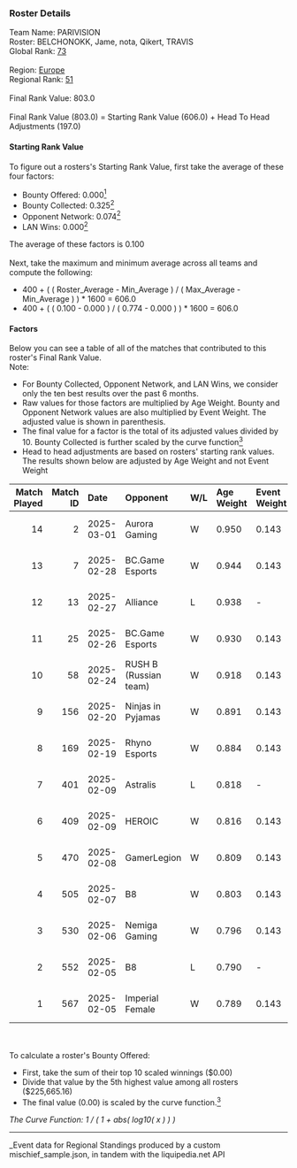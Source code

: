 ### Roster Details<br />
Team Name: PARIVISION<br />
Roster: BELCHONOKK, Jame, nota, Qikert, TRAVIS<br />
Global Rank: [73](../../standings_global_2025_04_07.md)<br />
<br />
Region: [Europe]( ../../standings_europe_2025_04_07.md)<br />
Regional Rank: [51]( ../../standings_europe_2025_04_07.md)<br />
<br />
Final Rank Value:  803.0<br />
<br />
Final Rank Value (803.0) = Starting Rank Value (606.0) + Head To Head Adjustments (197.0)<br />

#### Starting Rank Value<br />
To figure out a rosters's Starting Rank Value, first take the average of these four factors:<br />
- Bounty Offered: 0.000[<sup>1</sup>](#table2)
- Bounty Collected: 0.325[<sup>2</sup>](#table1)
- Opponent Network: 0.074[<sup>2</sup>](#table1)
- LAN Wins: 0.000[<sup>2</sup>](#table1)

The average of these factors is 0.100<br />
<br />
Next, take the maximum and minimum average across all teams and compute the following:<br />
- 400 + ( ( Roster_Average - Min_Average ) / ( Max_Average - Min_Average ) ) * 1600 = 606.0
- 400 + ( ( 0.100 - 0.000 ) / ( 0.774 - 0.000 ) ) * 1600 = 606.0


#### Factors<br />
Below you can see a table of all of the matches that contributed to this roster's Final Rank Value.<br />
Note:<br />

- For Bounty Collected, Opponent Network, and LAN Wins, we consider only the ten best results over the past 6 months.
- Raw values for those factors are multiplied by Age Weight. Bounty and Opponent Network values are also multiplied by Event Weight. The adjusted value is shown in parenthesis.
- The final value for a factor is the total of its adjusted values divided by 10. Bounty Collected is further scaled by the curve function[<sup>3</sup>](#curveFunction)
- Head to head adjustments are based on rosters' starting rank values. The results shown below are adjusted by Age Weight and not Event Weight
<span id="table1"></span><br />


| Match Played | Match ID | Date       | Opponent              | W/L | Age Weight | Event Weight | Bounty Collected | Opponent Network | LAN Wins  | H2H Adj. | Roster                                 |
| -: | -: | :- | :- | :- | :- | :- | :- | :- | :- | -: | :- |
|           14 |        2 | 2025-03-01 | Aurora Gaming         | W   | 0.950      | 0.143        | 0.006 (0.001)    | 0.437 (0.059)    | 0 (0.000) |    13.32 | BELCHONOKK, Jame, nota, Qikert, TRAVIS |
|           13 |        7 | 2025-02-28 | BC.Game Esports       | W   | 0.944      | 0.143        | 0.055 (0.007)    | 1.000 (0.135)    | 0 (0.000) |    23.85 | BELCHONOKK, Jame, nota, Qikert, TRAVIS |
|           12 |       13 | 2025-02-27 | Alliance              | L   | 0.938      | -            | -                | -                | -         |   -13.86 | BELCHONOKK, Jame, nota, Qikert, TRAVIS |
|           11 |       25 | 2025-02-26 | BC.Game Esports       | W   | 0.930      | 0.143        | 0.055 (0.007)    | 1.000 (0.133)    | 0 (0.000) |    24.25 | BELCHONOKK, Jame, nota, Qikert, TRAVIS |
|           10 |       58 | 2025-02-24 | RUSH B (Russian team) | W   | 0.918      | 0.143        | 0.024 (0.003)    | 0.615 (0.081)    | 0 (0.000) |    16.36 | BELCHONOKK, Jame, nota, Qikert, TRAVIS |
|            9 |      156 | 2025-02-20 | Ninjas in Pyjamas     | W   | 0.891      | 0.143        | -                | 0.535 (0.068)    | 0 (0.000) |    10.23 | BELCHONOKK, Jame, nota, Qikert, TRAVIS |
|            8 |      169 | 2025-02-19 | Rhyno Esports         | W   | 0.884      | 0.143        | 0.007 (0.001)    | 0.219 (0.028)    | 0 (0.000) |    14.81 | BELCHONOKK, Jame, nota, Qikert, TRAVIS |
|            7 |      401 | 2025-02-09 | Astralis              | L   | 0.818      | -            | -                | -                | -         |    -0.06 | BELCHONOKK, Jame, nota, Qikert, TRAVIS |
|            6 |      409 | 2025-02-09 | HEROIC                | W   | 0.816      | 0.143        | 0.109 (0.013)    | 0.488 (0.057)    | 0 (0.000) |    22.63 | BELCHONOKK, Jame, nota, Qikert, TRAVIS |
|            5 |      470 | 2025-02-08 | GamerLegion           | W   | 0.809      | 0.143        | 0.126 (0.015)    | 0.555 (0.064)    | 0 (0.000) |    25.29 | BELCHONOKK, Jame, nota, Qikert, TRAVIS |
|            4 |      505 | 2025-02-07 | B8                    | W   | 0.803      | 0.143        | 0.123 (0.014)    | 0.702 (0.080)    | 0 (0.000) |    22.03 | BELCHONOKK, Jame, nota, Qikert, TRAVIS |
|            3 |      530 | 2025-02-06 | Nemiga Gaming         | W   | 0.796      | 0.143        | 0.064 (0.007)    | 0.290 (0.033)    | 0 (0.000) |    19.31 | BELCHONOKK, Jame, nota, Qikert, TRAVIS |
|            2 |      552 | 2025-02-05 | B8                    | L   | 0.790      | -            | -                | -                | -         |    -2.82 | BELCHONOKK, Jame, nota, Qikert, TRAVIS |
|            1 |      567 | 2025-02-05 | Imperial Female       | W   | 0.789      | 0.143        | 0.134 (0.015)    | -                | -         |    21.70 | BELCHONOKK, Jame, nota, Qikert, TRAVIS |

<br />
<span id="table2"></span><br />
To calculate a roster's Bounty Offered:<br />

- First, take the sum of their top 10 scaled winnings ($0.00)
- Divide that value by the 5th highest value among all rosters ($225,665.16)
- The final value (0.00) is scaled by the curve function.[<sup>3</sup>](#curveFunction)

<span id="curveFunction"></span>_The Curve Function: 1 / ( 1 + abs( log10( x ) ) )_<br />

---
_Event data for Regional Standings produced by a custom mischief_sample.json, in tandem with the liquipedia.net API<br />
